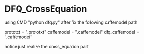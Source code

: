 # DFQ_CrossEquation
using CMD "python dfq.py" after fix the following caffemodel path

prototxt = ".prototxt"
caffemodel = ".caffemodel"
dfq_caffemodel = ".caffemodel"

notice:just realize the cross_equation part
